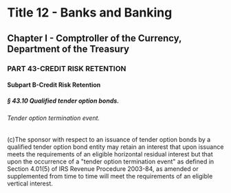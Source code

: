 
# Title 12 - Banks and Banking
## Chapter I - Comptroller of the Currency, Department of the Treasury
### PART 43-CREDIT RISK RETENTION
#### Subpart B-Credit Risk Retention
##### § 43.10 Qualified tender option bonds.
###### Tender option termination event.

(c)The sponsor with respect to an issuance of tender option bonds by a qualified tender option bond entity may retain an interest that upon issuance meets the requirements of an eligible horizontal residual interest but that upon the occurrence of a "tender option termination event" as defined in Section 4.01(5) of IRS Revenue Procedure 2003-84, as amended or supplemented from time to time will meet the requirements of an eligible vertical interest.
